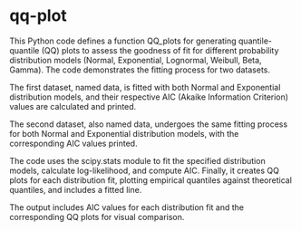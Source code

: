 # qq-plot
This Python code defines a function QQ_plots for generating quantile-quantile (QQ) plots to assess the goodness of fit for different probability distribution models (Normal, Exponential, Lognormal, Weibull, Beta, Gamma). The code demonstrates the fitting process for two datasets.

The first dataset, named data, is fitted with both Normal and Exponential distribution models, and their respective AIC (Akaike Information Criterion) values are calculated and printed.

The second dataset, also named data, undergoes the same fitting process for both Normal and Exponential distribution models, with the corresponding AIC values printed.

The code uses the scipy.stats module to fit the specified distribution models, calculate log-likelihood, and compute AIC. Finally, it creates QQ plots for each distribution fit, plotting empirical quantiles against theoretical quantiles, and includes a fitted line.

The output includes AIC values for each distribution fit and the corresponding QQ plots for visual comparison.






